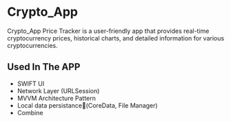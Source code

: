 # Crypto_App
Crypto_App Price Tracker is a user-friendly app that provides real-time cryptocurrency prices,
historical charts, and detailed information for various cryptocurrencies.

## Used In The APP
- SWIFT UI
- Network Layer (URLSession)
- MVVM Architecture Pattern
- Local data persistance(ٍCoreData, File Manager)
- Combine 
